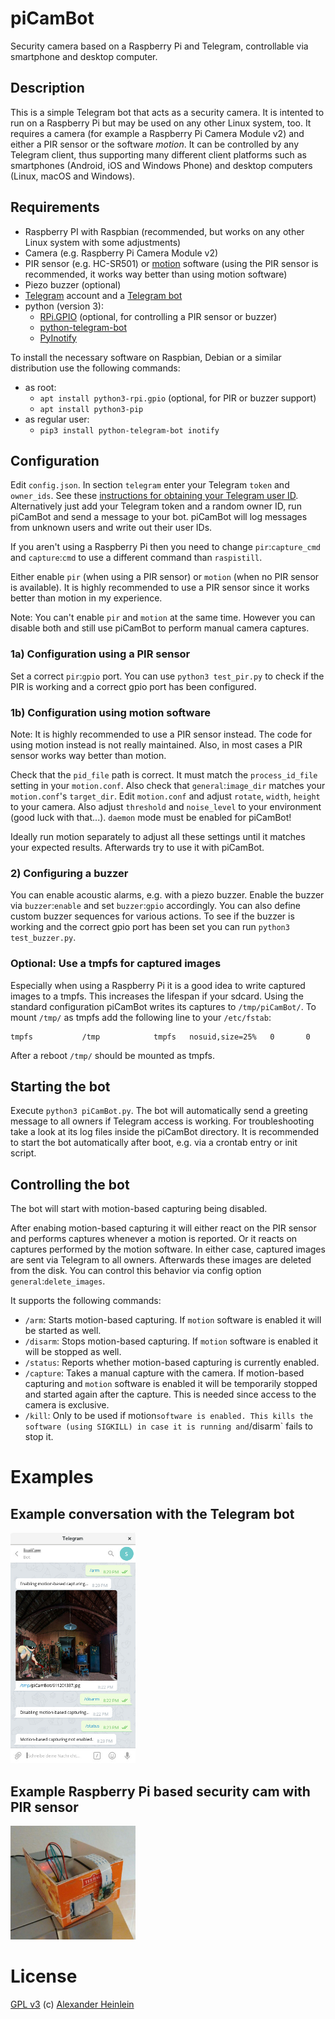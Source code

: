 # piCamBot
Security camera based on a Raspberry Pi and Telegram, controllable via smartphone and desktop computer.

## Description
This is a simple Telegram bot that acts as a security camera. It is intented to run on a Raspberry Pi but may be used on any other Linux system, too. It requires a camera (for example a Raspberry Pi Camera Module v2) and either a PIR sensor or the software *motion*. It can be controlled by any Telegram client, thus supporting many different client platforms such as smartphones (Android, iOS and Windows Phone) and desktop computers (Linux, macOS and Windows).

## Requirements
- Raspberry PI with Raspbian (recommended, but works on any other Linux system with some adjustments)
- Camera (e.g. Raspberry Pi Camera Module v2)
- PIR sensor (e.g. HC-SR501) or [motion](http://lavrsen.dk/foswiki/bin/view/Motion/WebHome) software (using the PIR sensor is recommended, it works way better than using motion software)
- Piezo buzzer (optional)
- [Telegram](https://telegram.org/) account and a [Telegram bot](https://core.telegram.org/bots)
- python (version 3):
  - [RPi.GPIO](https://sourceforge.net/projects/raspberry-gpio-python/) (optional, for controlling a PIR sensor or buzzer)
  - [python-telegram-bot](https://github.com/python-telegram-bot/python-telegram-bot)
  - [PyInotify](https://github.com/dsoprea/PyInotify)

To install the necessary software on Raspbian, Debian or a similar distribution use the following commands:
- as root:
  - `apt install python3-rpi.gpio` (optional, for PIR or buzzer support)
  - `apt install python3-pip`
- as regular user:
  - `pip3 install python-telegram-bot inotify`
  
## Configuration
Edit `config.json`. In section `telegram` enter your Telegram `token` and `owner_ids`. See these [instructions for obtaining your Telegram user ID](https://stackoverflow.com/questions/31078710/how-to-obtain-telegram-chat-id-for-a-specific-user). Alternatively just add your Telegram token and a random owner ID, run piCamBot and send a message to your bot. piCamBot will log messages from unknown users and write out their user IDs.

If you aren't using a Raspberry Pi then you need to change `pir`:`capture_cmd` and `capture`:`cmd` to use a different command than `raspistill`.

Either enable `pir` (when using a PIR sensor) or `motion` (when no PIR sensor is available). It is highly recommended to use a PIR sensor since it works better than motion in my experience.

Note: You can't enable `pir` and `motion` at the same time. However you can disable both and still use piCamBot to perform manual camera captures.

### 1a) Configuration using a PIR sensor
Set a correct `pir`:`gpio` port. You can use `python3 test_pir.py` to check if the PIR is working and a correct gpio port has been configured.

### 1b) Configuration using motion software
Note: It is highly recommended to use a PIR sensor instead. The code for using motion instead is not really maintained. Also, in most cases a PIR sensor works way better than motion.

Check that the `pid_file` path is correct. It must match the `process_id_file` setting in your `motion.conf`. Also check that `general`:`image_dir` matches your `motion.conf`'s `target_dir`. Edit `motion.conf` and adjust `rotate`, `width`, `height` to your camera. Also adjust `threshold` and `noise_level` to your environment (good luck with that...). `daemon` mode must be enabled for piCamBot!

Ideally run motion separately to adjust all these settings until it matches your expected results. Afterwards try to use it with piCamBot.

### 2) Configuring a buzzer

You can enable acoustic alarms, e.g. with a piezo buzzer. Enable the buzzer via `buzzer`:`enable` and set `buzzer`:`gpio` accordingly. You can also define custom buzzer sequences for various actions. To see if the buzzer is working and the correct gpio port has been set you can run `python3 test_buzzer.py`.

### Optional: Use a tmpfs for captured images
Especially when using a Raspberry Pi it is a good idea to write captured images to a tmpfs. This increases the lifespan if your sdcard. Using the standard configuration piCamBot writes its captures to `/tmp/piCamBot/`. To mount `/tmp/` as tmpfs add the following line to your `/etc/fstab`:
```
tmpfs           /tmp            tmpfs   nosuid,size=25%   0       0
```
After a reboot `/tmp/` should be mounted as tmpfs.

## Starting the bot
Execute `python3 piCamBot.py`. The bot will automatically send a greeting message to all owners if Telegram access is working. For troubleshooting take a look at its log files inside the piCamBot directory. It is recommended to start the bot automatically after boot, e.g. via a crontab entry or init script.

## Controlling the bot
The bot will start with motion-based capturing being disabled.

After enabing motion-based capturing it will either react on the PIR sensor and performs captures whenever a motion is reported. Or it reacts on captures performed by the motion software. In either case, captured images are sent via Telegram to all owners. Afterwards these images are deleted from the disk. You can control this behavior via config option `general`:`delete_images`.

It supports the following commands:
- `/arm`: Starts motion-based capturing. If `motion` software is enabled it will be started as well.
- `/disarm`: Stops motion-based capturing. If `motion` software is enabled it will be stopped as well.
- `/status`: Reports whether motion-based capturing is currently enabled.
- `/capture`: Takes a manual capture with the camera. If motion-based capturing and `motion` software is enabled it will be temporarily stopped and started again after the capture. This is needed since access to the camera is exclusive.
- `/kill`: Only to be used if motion` software is enabled. This kills the software (using SIGKILL) in case it is running and `/disarm` fails to stop it.

# Examples

## Example conversation with the Telegram bot
<img src="images/conversation.jpg" width="200">

## Example Raspberry Pi based security cam with PIR sensor
<img src="images/cam.jpg" width="200">

# License
[GPL v3](http://www.gnu.org/licenses/gpl.html)
(c) [Alexander Heinlein](http://choerbaert.org)
